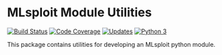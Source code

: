 # MLsploit Module Utilities

[![Build Status](https://travis-ci.com/mlsploit/mlsploit-py.svg?token=6hiBszjT7tvPxkvQ4Bx4&branch=master)](https://travis-ci.com/mlsploit/mlsploit-py)
[![Code Coverage](https://img.shields.io/codecov/c/gh/mlsploit/mlsploit-py)](https://codecov.io/gh/mlsploit/mlsploit-py)
[![Updates](https://pyup.io/repos/github/mlsploit/mlsploit-py/shield.svg)](https://pyup.io/repos/github/mlsploit/mlsploit-py/)
[![Python 3](https://pyup.io/repos/github/mlsploit/mlsploit-py/python-3-shield.svg)](https://pyup.io/repos/github/mlsploit/mlsploit-py/)

This package contains utilities for developing an MLsploit python module.

